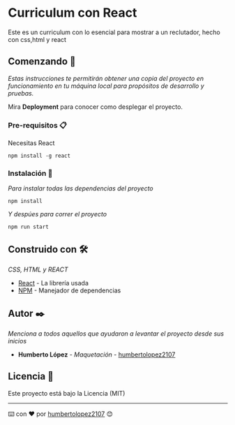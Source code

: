 # Curriculum con React

Este es un curriculum con lo esencial para mostrar a un reclutador, hecho con css,html y react

## Comenzando 🚀

_Estas instrucciones te permitirán obtener una copia del proyecto en funcionamiento en tu máquina local para propósitos de desarrollo y pruebas._

Mira **Deployment** para conocer como desplegar el proyecto.


### Pre-requisitos 📋

Necesitas React 

```
npm install -g react
```

### Instalación 🔧

_Para instalar todas las dependencias del proyecto_

```
npm install
```

_Y despúes para correr el proyecto_

```
npm run start
```



## Construido con 🛠️

_CSS, HTML y REACT_

* [React](https://es.reactjs.org/) - La librería usada 
* [NPM](https://www.npmjs.com/) - Manejador de dependencias

## Autor ✒️

_Menciona a todos aquellos que ayudaron a levantar el proyecto desde sus inicios_

* **Humberto López** - *Maquetación* - [humbertolopez2107](https://github.com/humbertolopez2107)



## Licencia 📄

Este proyecto está bajo la Licencia (MIT) 

---
⌨️ con ❤️ por [humbertolopez2107](https://github.com/humbertolopez2107) 😊